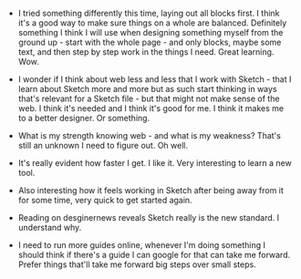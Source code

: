 * I tried something differently this time, laying out all blocks first. I think it's a good way to make sure things on a whole are balanced. Definitely something I think I will use when designing something myself from the ground up - start with the whole page - and only blocks, maybe some text, and then step by step work in the things I need. Great learning. Wow.
* I wonder if I think about web less and less that I work with Sketch - that I learn about Sketch more and more but as such start thinking in ways that's relevant for a Sketch file - but that might not make sense of the web. I think it's needed and I think it's good for me. I think it makes me to a better designer. Or something.
* What is my strength knowing web - and what is my weakness? That's still an unknown I need to figure out. Oh well.

* It's really evident how faster I get. I like it. Very interesting to learn a new tool.
* Also interesting how it feels working in Sketch after being away from it for some time, very quick to get started again.
* Reading on desginernews reveals Sketch really is the new standard. I understand why.

* I need to run more guides online, whenever I'm doing something I should think if there's a guide I can google for that can take me forward. Prefer things that'll take me forward big steps over small steps.
